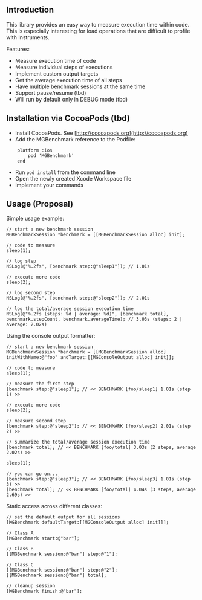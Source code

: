 ## Introduction

This library provides an easy way to measure execution time within code. This is especially interesting for load operations that are difficult to profile with Instruments.

Features:
* Measure execution time of code
* Measure individual steps of executions
* Implement custom output targets
* Get the average execution time of all steps
* Have multiple benchmark sessions at the same time
* Support pause/resume (tbd)
* Will run by default only in DEBUG mode (tbd)

## Installation via CocoaPods (tbd)

- Install CocoaPods. See [http://cocoapods.org](http://cocoapods.org)
- Add the MGBenchmark reference to the Podfile:
```
    platform :ios
    	pod 'MGBenchmark'
    end
```

- Run `pod install` from the command line
- Open the newly created Xcode Workspace file
- Implement your commands

## Usage (Proposal)

Simple usage example:

```obj-c
// start a new benchmark session
MGBenchmarkSession *benchmark = [[MGBenchmarkSession alloc] init];

// code to measure
sleep(1);

// log step
NSLog(@"%.2fs", [benchmark step:@"sleep1"]); // 1.01s

// execute more code
sleep(2);

// log second step
NSLog(@"%.2fs", [benchmark step:@"sleep2"]); // 2.01s

// log the total/average session execution time
NSLog(@"%.2fs (steps: %d | average: %d)", [benchmark total], benchmark.stepCount, benchmark.averageTime); // 3.03s (steps: 2 | average: 2.02s)
```

Using the console output formatter:

```obj-c
// start a new benchmark session
MGBenchmarkSession *benchmark = [[MGBenchmarkSession alloc] initWithName:@"foo" andTarget:[[MGConsoleOutput alloc] init]];

// code to measure
sleep(1);

// measure the first step
[benchmark step:@"sleep1"]; // << BENCHMARK [foo/sleep1] 1.01s (step 1) >>

// execute more code
sleep(2);

// measure second step
[benchmark step:@"sleep2"]; // << BENCHMARK [foo/sleep2] 2.01s (step 2) >>

// summarize the total/average session execution time
[benchmark total]; // << BENCHMARK [foo/total] 3.03s (2 steps, average 2.02s) >>

sleep(1);

// you can go on...
[benchmark step:@"sleep3"]; // << BENCHMARK [foo/sleep3] 1.01s (step 3) >>
[benchmark total]; // << BENCHMARK [foo/total] 4.04s (3 steps, average 2.69s) >>
```

Static access across different classes:

```obj-c
// set the default output for all sessions
[MGBenchmark defaultTarget:[[MGConsoleOutput alloc] init]]];

// Class A
[MGBenchmark start:@"bar"];

// Class B
[[MGBenchmark session:@"bar"] step:@"1"];

// Class C
[[MGBenchmark session:@"bar"] step:@"2"];
[[MGBenchmark session:@"bar"] total];

// cleanup session
[MGBenchmark finish:@"bar"];
```
